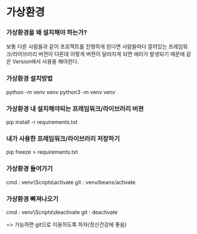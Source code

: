 # 가상환경

### 가상환경을 왜 설치해야 하는가?
보통 다른 사람들과 같이 프로젝트를 진행하게 된다면 사람들마다 깔려있는 프레임워크/라이브러리 버젼이 다른데 이렇게 버젼이 달라지게 되면 에러가 발생되기 때문에 같은 Version에서 사용을 해야한다.

### 가상환경 설치방법
python -m venv venv
python3 -m venv venv

### 가상환경 내 설치해야되는 프레임워크/라이브러리 버젼
pip install -r requirements.txt  

### 내가 사용한 프레임워크/라이브러리 저장하기
pip freeze > requirements.txt

### 가상환경 들어가기
cmd : venv\Scripts\activate
git : venv/beans/activate

### 가상환경 빠져나오기
cmd : venv\Scripts\deactivate
git : deactivate

=> 가능하면 git으로 이용하도록 하자(정신건강에 좋음)
